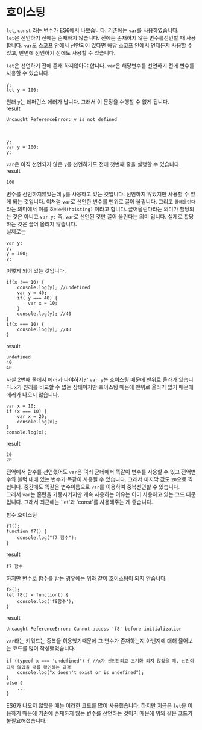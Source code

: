 # 호이스팅
`let`, `const` 라는 변수가 ES6에서 나왔습니다. 기존에는 `var`를 사용하였습니다.     
`let`은 선언하기 전에는 존재하지 않습니다. 전에는 존재하지 않는 변수를선언할 때 사용합니다.
`var`도 스코프 안에서 선언되어 있다면 해당 스코프 안에서 언제든지 사용할 수 있고, 반면에 선언하기 전에도 사용할 수 있습니다.

`let`은 선언하기 전에 존재 하지않아야 합니다.
`var`은 해당변수를 선언하기 전에 변수를 사용할 수 있습니다.

```
y;
let y = 100;
```

원래 `y`는 레퍼런스 에러가 납니다. 그래서 이 문장을 수행할 수 없게 됩니다.      
result

```
Uncaught ReferenceError: y is not defined
```

<br/>

```
y;
var y = 100;
y;
```

`var`은 아직 선언되지 않은 `y`를 선언하기도 전에 첫번째 줄을 실행할 수 있습니다.        
result

```
100
```

변수를 선언하지않았는데 `y`를 사용하고 있는 것입니다. 선언하지 않았지만 사용할 수 있게 되는 것입니다. 이처럼 `var`로 선언한 변수를 맨위로 끌어 올립니다. 그리고 `끌어올린다`라는 의미에서 이를 `호이스팅(hoisting)` 이라고 합니다. 끌어올린다라는 의미가 할당되는 것은 아니고 `var y;` 즉, `var`로 선언된 것만 끌어 올린다는 의미 입니다. 실제로 할당하는 것은 끌어 올리지 않습니다.        
실제로는 

```
var y;
y;
y = 100;
y;
```

이렇게 되어 있는 것입니다.

```
if(x !== 10) {
    console.log(y); //undefined
    var y = 40;
    if( y === 40) {
        var x = 10;
    }
    console.log(y); //40
}
if(x === 10) {
    console.log(y); //40
}
```

result

```
undefined
40
40
```

사실 2번째 줄에서 에러가 나야하지만 `var y`는 호이스팅 때문에 맨위로 올라가 있습니다.
`x`가 원래를 비교할 수 없는 상태이지만 호이스팅 때문에 맨위로 올라가 있기 때문에 에러가 나오지 않습니다.

```
var x = 10;
if (x === 10) {
    var x = 20;
    console.log(x);
}
console.log(x);
```

result

```
20
20
```

전역에서 함수를 선언했어도 `var`은 여러 군데에서 똑같이 변수를 사용할 수 있고 전역변수와 블럭 내에 있는 변수가 똑같이 사용될 수 있습니다. 그래서 마지막 값도 `20`으로 찍힙니다. 중간에도 똑같은 변수이름으로 `var`를 이용하여 중복선언할 수 있습니다.   
그래서 `var`는 혼란을 가중시키지만 게속 사용하는 이유는 이미 사용하고 있는 코드 때문입니다. 그래서 최근에는 'let'과 'const'를 사용해주는 게 좋습니다.

함수 호이스팅
```
f7();
function f7() {
    console.log("f7 함수");
}
```
result
```
f7 함수
```
하지만 변수로 함수를 받는 경우에는 위와 같이 호이스팅이 되지 안습니다.

```
f8();
let f8() = function() {
    console.log('f8함수');
}
```
result
```
Uncaught ReferenceError: Cannot access 'f8' before initialization
```

`var`라는 키워드는 중복을 허용했기때문에 그 변수가 존재하는지 아닌지에 대해 물어보는 코드를 많이 작성했었습니다.

```
if (typeof x === 'undefined') { //x가 선언만되고 초기화 되지 않았을 때, 선언이 되지 않았을 때를 확인하는 과정
    console.log("x doesn't exist or is undefined");
}
else {
    ...
}
```
ES6가 나오지 않았을 때는 이러한 코드를 많이 사용했습니다. 하지만 지금은 `let`을 이용하기 때문에 기존에 존재하지 않는 변수를 선언하는 것이기 때문에 위와 같은 코드가 불필요해졌습니다.   
